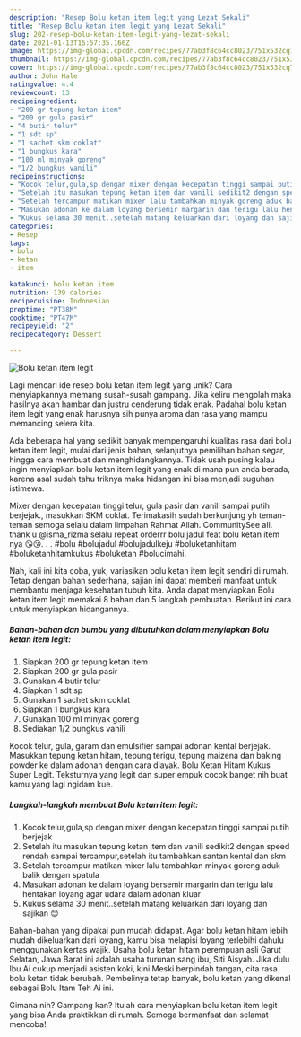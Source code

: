 ```yaml
---
description: "Resep Bolu ketan item legit yang Lezat Sekali"
title: "Resep Bolu ketan item legit yang Lezat Sekali"
slug: 202-resep-bolu-ketan-item-legit-yang-lezat-sekali
date: 2021-01-13T15:57:35.166Z
image: https://img-global.cpcdn.com/recipes/77ab3f8c64cc8023/751x532cq70/bolu-ketan-item-legit-foto-resep-utama.jpg
thumbnail: https://img-global.cpcdn.com/recipes/77ab3f8c64cc8023/751x532cq70/bolu-ketan-item-legit-foto-resep-utama.jpg
cover: https://img-global.cpcdn.com/recipes/77ab3f8c64cc8023/751x532cq70/bolu-ketan-item-legit-foto-resep-utama.jpg
author: John Hale
ratingvalue: 4.4
reviewcount: 13
recipeingredient:
- "200 gr tepung ketan item"
- "200 gr gula pasir"
- "4 butir telur"
- "1 sdt sp"
- "1 sachet skm coklat"
- "1 bungkus kara"
- "100 ml minyak goreng"
- "1/2 bungkus vanili"
recipeinstructions:
- "Kocok telur,gula,sp dengan mixer dengan kecepatan tinggi sampai putih berjejak"
- "Setelah itu masukan tepung ketan item dan vanili sedikit2 dengan speed rendah sampai tercampur,setelah itu tambahkan santan kental dan skm"
- "Setelah tercampur matikan mixer lalu tambahkan minyak goreng aduk balik dengan spatula"
- "Masukan adonan ke dalam loyang bersemir margarin dan terigu lalu hentakan loyang agar udara dalam adonan kluar"
- "Kukus selama 30 menit..setelah matang keluarkan dari loyang dan sajikan 😊"
categories:
- Resep
tags:
- bolu
- ketan
- item

katakunci: bolu ketan item 
nutrition: 139 calories
recipecuisine: Indonesian
preptime: "PT38M"
cooktime: "PT47M"
recipeyield: "2"
recipecategory: Dessert

---
```



![Bolu ketan item legit](https://img-global.cpcdn.com/recipes/77ab3f8c64cc8023/751x532cq70/bolu-ketan-item-legit-foto-resep-utama.jpg)

Lagi mencari ide resep bolu ketan item legit yang unik? Cara menyiapkannya memang susah-susah gampang. Jika keliru mengolah maka hasilnya akan hambar dan justru cenderung tidak enak. Padahal bolu ketan item legit yang enak harusnya sih punya aroma dan rasa yang mampu memancing selera kita.

Ada beberapa hal yang sedikit banyak mempengaruhi kualitas rasa dari bolu ketan item legit, mulai dari jenis bahan, selanjutnya pemilihan bahan segar, hingga cara membuat dan menghidangkannya. Tidak usah pusing kalau ingin menyiapkan bolu ketan item legit yang enak di mana pun anda berada, karena asal sudah tahu triknya maka hidangan ini bisa menjadi suguhan istimewa.

Mixer dengan kecepatan tinggi telur, gula pasir dan vanili sampai putih berjejak., masukkan SKM coklat. Terimakasih sudah berkunjung yh teman-teman semoga selalu dalam limpahan Rahmat Allah. CommunitySee all. thank u @isma_rizma selalu repeat orderrr bolu jadul feat bolu ketan item nya 😘😘. . . #bolu #bolujadul #bolujadulkeju #boluketanhitam #boluketanhitamkukus #boluketan #bolucimahi.


Nah, kali ini kita coba, yuk, variasikan bolu ketan item legit sendiri di rumah. Tetap dengan bahan sederhana, sajian ini dapat memberi manfaat untuk membantu menjaga kesehatan tubuh kita. Anda dapat menyiapkan Bolu ketan item legit memakai 8 bahan dan 5 langkah pembuatan. Berikut ini cara untuk menyiapkan hidangannya.

<!--inarticleads1-->

##### Bahan-bahan dan bumbu yang dibutuhkan dalam menyiapkan Bolu ketan item legit:

1. Siapkan 200 gr tepung ketan item
1. Siapkan 200 gr gula pasir
1. Gunakan 4 butir telur
1. Siapkan 1 sdt sp
1. Gunakan 1 sachet skm coklat
1. Siapkan 1 bungkus kara
1. Gunakan 100 ml minyak goreng
1. Sediakan 1/2 bungkus vanili


Kocok telur, gula, garam dan emulsifier sampai adonan kental berjejak. Masukkan tepung ketan hitam, tepung terigu, tepung maizena dan baking powder ke dalam adonan dengan cara diayak. Bolu Ketan Hitam Kukus Super Legit. Teksturnya yang legit dan super empuk cocok banget nih buat kamu yang lagi ngidam kue. 

<!--inarticleads2-->

##### Langkah-langkah membuat Bolu ketan item legit:

1. Kocok telur,gula,sp dengan mixer dengan kecepatan tinggi sampai putih berjejak
1. Setelah itu masukan tepung ketan item dan vanili sedikit2 dengan speed rendah sampai tercampur,setelah itu tambahkan santan kental dan skm
1. Setelah tercampur matikan mixer lalu tambahkan minyak goreng aduk balik dengan spatula
1. Masukan adonan ke dalam loyang bersemir margarin dan terigu lalu hentakan loyang agar udara dalam adonan kluar
1. Kukus selama 30 menit..setelah matang keluarkan dari loyang dan sajikan 😊


Bahan-bahan yang dipakai pun mudah didapat. Agar bolu ketan hitam lebih mudah dikeluarkan dari loyang, kamu bisa melapisi loyang terlebihi dahulu menggunakan kertas wajik. Usaha bolu ketan hitam perempuan asli Garut Selatan, Jawa Barat ini adalah usaha turunan sang ibu, Siti Aisyah. Jika dulu Ibu Ai cukup menjadi asisten koki, kini Meski berpindah tangan, cita rasa bolu ketan tidak berubah. Pembelinya tetap banyak, bolu ketan yang dikenal sebagai Bolu Itam Teh Ai ini. 

Gimana nih? Gampang kan? Itulah cara menyiapkan bolu ketan item legit yang bisa Anda praktikkan di rumah. Semoga bermanfaat dan selamat mencoba!
